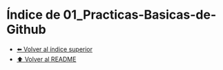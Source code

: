 # Índice de 01_Practicas-Basicas-de-Github



- [⬅️ Volver al índice superior](../Index.md)
- [⬆️ Volver al README](/README.md)
